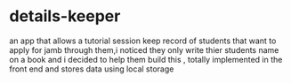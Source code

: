 # details-keeper

an app that allows a tutorial session keep record of students that want to apply for jamb through them,i noticed they only write thier students name
on a book and i decided to help them build this , totally implemented in the front end and stores data using local storage
